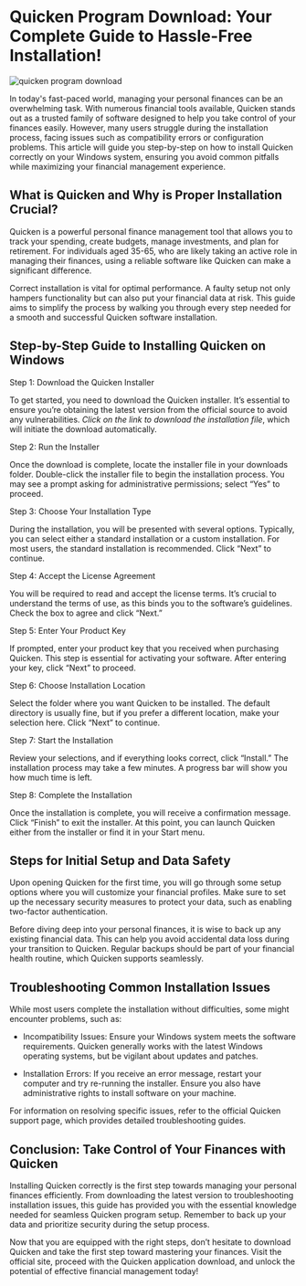 # Quicken Program Download: Your Complete Guide to Hassle-Free Installation!


![quicken program download](https://i.postimg.cc/3wNRn3Tn/5e9123f0b05595-52267604.png)


In today's fast-paced world, managing your personal finances can be an overwhelming task. With numerous financial tools available, Quicken stands out as a trusted family of software designed to help you take control of your finances easily. However, many users struggle during the installation process, facing issues such as compatibility errors or configuration problems. This article will guide you step-by-step on how to install Quicken correctly on your Windows system, ensuring you avoid common pitfalls while maximizing your financial management experience.


## What is Quicken and Why is Proper Installation Crucial?


Quicken is a powerful personal finance management tool that allows you to track your spending, create budgets, manage investments, and plan for retirement. For individuals aged 35-65, who are likely taking an active role in managing their finances, using a reliable software like Quicken can make a significant difference.


Correct installation is vital for optimal performance. A faulty setup not only hampers functionality but can also put your financial data at risk. This guide aims to simplify the process by walking you through every step needed for a smooth and successful Quicken software installation.


## Step-by-Step Guide to Installing Quicken on Windows


Step 1: Download the Quicken Installer


To get started, you need to download the Quicken installer. It’s essential to ensure you’re obtaining the latest version from the official source to avoid any vulnerabilities. *Click on the link to download the installation file*, which will initiate the download automatically.


Step 2: Run the Installer


Once the download is complete, locate the installer file in your downloads folder. Double-click the installer file to begin the installation process. You may see a prompt asking for administrative permissions; select “Yes” to proceed.


Step 3: Choose Your Installation Type


During the installation, you will be presented with several options. Typically, you can select either a standard installation or a custom installation. For most users, the standard installation is recommended. Click “Next” to continue.


Step 4: Accept the License Agreement


You will be required to read and accept the license terms. It’s crucial to understand the terms of use, as this binds you to the software’s guidelines. Check the box to agree and click “Next.”


Step 5: Enter Your Product Key


If prompted, enter your product key that you received when purchasing Quicken. This step is essential for activating your software. After entering your key, click “Next” to proceed.


Step 6: Choose Installation Location


Select the folder where you want Quicken to be installed. The default directory is usually fine, but if you prefer a different location, make your selection here. Click “Next” to continue.


Step 7: Start the Installation


Review your selections, and if everything looks correct, click “Install.” The installation process may take a few minutes. A progress bar will show you how much time is left.


Step 8: Complete the Installation


Once the installation is complete, you will receive a confirmation message. Click “Finish” to exit the installer. At this point, you can launch Quicken either from the installer or find it in your Start menu.


## Steps for Initial Setup and Data Safety


Upon opening Quicken for the first time, you will go through some setup options where you will customize your financial profiles. Make sure to set up the necessary security measures to protect your data, such as enabling two-factor authentication.


Before diving deep into your personal finances, it is wise to back up any existing financial data. This can help you avoid accidental data loss during your transition to Quicken. Regular backups should be part of your financial health routine, which Quicken supports seamlessly.


## Troubleshooting Common Installation Issues


While most users complete the installation without difficulties, some might encounter problems, such as:


- Incompatibility Issues: Ensure your Windows system meets the software requirements. Quicken generally works with the latest Windows operating systems, but be vigilant about updates and patches.


- Installation Errors: If you receive an error message, restart your computer and try re-running the installer. Ensure you also have administrative rights to install software on your machine.


For information on resolving specific issues, refer to the official Quicken support page, which provides detailed troubleshooting guides.


## Conclusion: Take Control of Your Finances with Quicken


Installing Quicken correctly is the first step towards managing your personal finances efficiently. From downloading the latest version to troubleshooting installation issues, this guide has provided you with the essential knowledge needed for seamless Quicken program setup. Remember to back up your data and prioritize security during the setup process.


Now that you are equipped with the right steps, don’t hesitate to download Quicken and take the first step toward mastering your finances. Visit the official site, proceed with the Quicken application download, and unlock the potential of effective financial management today!

